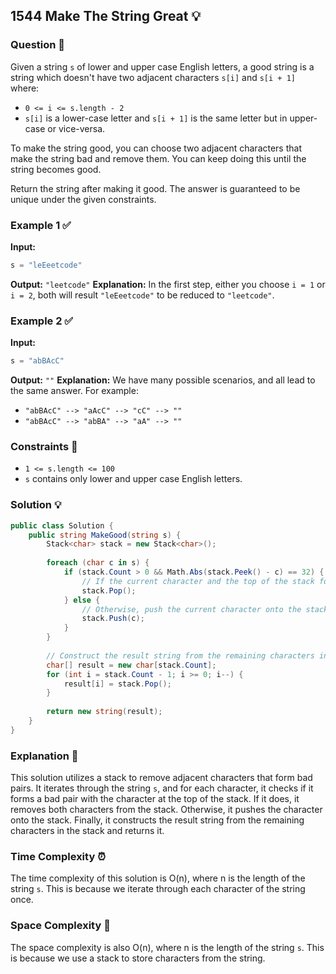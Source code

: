 ## 1544 Make The String Great 💡

### Question 🎯
Given a string `s` of lower and upper case English letters, a good string is a string which doesn't have two adjacent characters `s[i]` and `s[i + 1]` where:
- `0 <= i <= s.length - 2`
- `s[i]` is a lower-case letter and `s[i + 1]` is the same letter but in upper-case or vice-versa.

To make the string good, you can choose two adjacent characters that make the string bad and remove them. You can keep doing this until the string becomes good.

Return the string after making it good. The answer is guaranteed to be unique under the given constraints.

### Example 1 ✅

**Input:** 
```python
s = "leEeetcode"
```
**Output:** 
`"leetcode"`
**Explanation:** 
In the first step, either you choose `i = 1` or `i = 2`, both will result `"leEeetcode"` to be reduced to `"leetcode"`.

### Example 2 ✅

**Input:** 
```python
s = "abBAcC"
```
**Output:** 
`""`
**Explanation:** 
We have many possible scenarios, and all lead to the same answer. For example:
- `"abBAcC" --> "aAcC" --> "cC" --> ""`
- `"abBAcC" --> "abBA" --> "aA" --> ""`

### Constraints 📏
- `1 <= s.length <= 100`
- `s` contains only lower and upper case English letters.

### Solution 💡

```csharp
public class Solution {
    public string MakeGood(string s) {
        Stack<char> stack = new Stack<char>();
        
        foreach (char c in s) {
            if (stack.Count > 0 && Math.Abs(stack.Peek() - c) == 32) {
                // If the current character and the top of the stack form a pair of bad characters, pop from the stack
                stack.Pop();
            } else {
                // Otherwise, push the current character onto the stack
                stack.Push(c);
            }
        }
        
        // Construct the result string from the remaining characters in the stack
        char[] result = new char[stack.Count];
        for (int i = stack.Count - 1; i >= 0; i--) {
            result[i] = stack.Pop();
        }
        
        return new string(result);
    }
}
```

### Explanation 📝
This solution utilizes a stack to remove adjacent characters that form bad pairs. It iterates through the string `s`, and for each character, it checks if it forms a bad pair with the character at the top of the stack. If it does, it removes both characters from the stack. Otherwise, it pushes the character onto the stack. Finally, it constructs the result string from the remaining characters in the stack and returns it.

### Time Complexity ⏰
The time complexity of this solution is O(n), where n is the length of the string `s`. This is because we iterate through each character of the string once.

### Space Complexity 🚀
The space complexity is also O(n), where n is the length of the string `s`. This is because we use a stack to store characters from the string.
